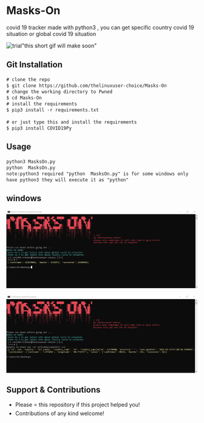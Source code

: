 # Masks-On
covid 19 tracker made with python3 , you can get specific country covid 19 situation or global covid 19 situation

![trial](assets/)"this short gif will make soon"


## Git Installation
```
# clone the repo
$ git clone https://github.com/thelinuxuser-choice/Masks-On
# change the working directory to Pwned
$ cd Masks-On
# install the requirements 
$ pip3 install -r requirements.txt

# or just type this and install the requirements 
$ pip3 install COVID19Py
```

## Usage

```
python3 MasksOn.py
python  MasksOn.py
note:python3 required "python  MasksOn.py" is for some windows only have python3 they will execute it as "python"
```
## windows
<p align="center">
  <img src="/assets/1.png">
</p>
<p align="center">
  <img src="/assets/2.png">
</p>

## Support & Contributions
- Please ⭐️ this repository if this project helped you!
- Contributions of any kind welcome!

